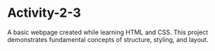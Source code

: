 # Activity-2-3
A basic webpage created while learning HTML and CSS. This project demonstrates fundamental concepts of structure, styling, and layout.
